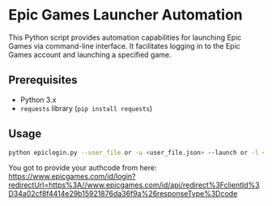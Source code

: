 # Epic Games Launcher Automation

This Python script provides automation capabilities for launching Epic Games via command-line interface. It facilitates logging in to the Epic Games account and launching a specified game.

## Prerequisites
- Python 3.x
- `requests` library (`pip install requests`)

## Usage

```bash
python epiclogin.py --user_file or -u <user_file.json> --launch or -l <game_path>
```

You got to provide your authcode from here: https://www.epicgames.com/id/login?redirectUrl=https%3A//www.epicgames.com/id/api/redirect%3FclientId%3D34a02cf8f4414e29b15921876da36f9a%26responseType%3Dcode
